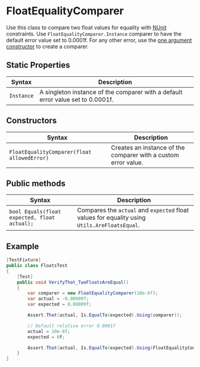 # FloatEqualityComparer

Use this class to compare two float values for equality with [NUnit](http://www.nunit.org/) constraints.
Use `FloatEqualityComparer.Instance` comparer to have the default error value set to 0.0001f. For any other error, use
the [one argument constructor](#constructors) to create a comparer.

## Static Properties

| Syntax     | Description                                                                     |
|------------|---------------------------------------------------------------------------------|
| `Instance` | A singleton instance of the comparer with a default error value set to 0.0001f. |

## Constructors

| Syntax                                      | Description                                                    |
|---------------------------------------------|----------------------------------------------------------------|
| `FloatEqualityComparer(float allowedError)` | Creates an instance of the comparer with a custom error value. |

## Public methods

| Syntax                                       | Description                                                                                  |
|----------------------------------------------|----------------------------------------------------------------------------------------------|
| `bool Equals(float expected, float actual);` | Compares the `actual` and `expected` float values for equality using `Utils.AreFloatsEqual`. |

## Example

```c#
[TestFixture]
public class FloatsTest
{
    [Test]
    public void VerifyThat_TwoFloatsAreEqual()
    {
        var comparer = new FloatEqualityComparer(10e-6f);
        var actual = -0.00009f;
        var expected = 0.00009f;

        Assert.That(actual, Is.EqualTo(expected).Using(comparer));

        // Default relative error 0.0001f
        actual = 10e-8f;
        expected = 0f;

        Assert.That(actual, Is.EqualTo(expected).Using(FloatEqualityComparer.Instance));
    }
}
```

